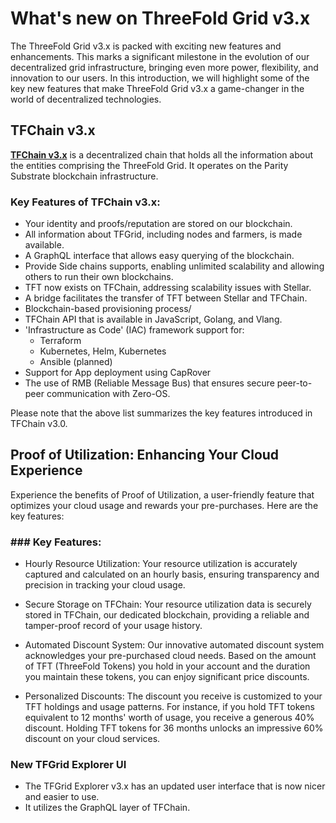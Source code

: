 # What's new on ThreeFold Grid v3.x

The ThreeFold Grid v3.x is packed with exciting new features and enhancements. This marks a significant milestone in the evolution of our decentralized grid infrastructure, bringing even more power, flexibility, and innovation to our users. In this introduction, we will highlight some of the key new features that make ThreeFold Grid v3.x a game-changer in the world of decentralized technologies.

## TFChain v3.x

[__TFChain v3.x__](../concepts/tfchain.md) is a decentralized chain that holds all the information about the entities comprising the ThreeFold Grid. It operates on the Parity Substrate blockchain infrastructure.

### Key Features of  TFChain v3.x:

- Your identity and proofs/reputation are stored on our blockchain.
- All information about TFGrid, including nodes and farmers, is made available.
- A GraphQL interface that allows easy querying of the blockchain.
- Provide Side chains supports, enabling unlimited scalability and allowing others to run their own blockchains.
- TFT now exists on TFChain, addressing scalability issues with Stellar.
- A bridge facilitates the transfer of TFT between Stellar and TFChain.
- Blockchain-based provisioning process/
- TFChain API that is available in JavaScript, Golang, and Vlang.
- 'Infrastructure as Code' (IAC) framework support for:
    - Terraform
    - Kubernetes, Helm, Kubernetes
    - Ansible (planned)
- Support for App deployment using CapRover
- The use of RMB (Reliable Message Bus) that ensures secure peer-to-peer communication with Zero-OS.

Please note that the above list summarizes the key features introduced in TFChain v3.0.

## Proof of Utilization: Enhancing Your Cloud Experience

Experience the benefits of Proof of Utilization, a user-friendly feature that optimizes your cloud usage and rewards your pre-purchases. Here are the key features:

### ### Key Features:

- Hourly Resource Utilization: Your resource utilization is accurately captured and calculated on an hourly basis, ensuring transparency and precision in tracking your cloud usage.

- Secure Storage on TFChain: Your resource utilization data is securely stored in TFChain, our dedicated blockchain, providing a reliable and tamper-proof record of your usage history.

- Automated Discount System: Our innovative automated discount system acknowledges your pre-purchased cloud needs. Based on the amount of TFT (ThreeFold Tokens) you hold in your account and the duration you maintain these tokens, you can enjoy significant price discounts.

- Personalized Discounts: The discount you receive is customized to your TFT holdings and usage patterns. For instance, if you hold TFT tokens equivalent to 12 months' worth of usage, you receive a generous 40% discount. Holding TFT tokens for 36 months unlocks an impressive 60% discount on your cloud services.


### New TFGrid Explorer UI

- The TFGrid Explorer v3.x has an updated user interface that is now nicer and easier to use.
- It utilizes the GraphQL layer of TFChain.

